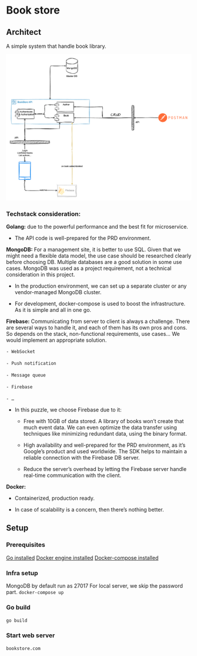 # Book store

## Architect
A simple system that handle book library.

![Alt text](bookstore-architect.png)

### Techstack consideration:

**Golang:** due to the powerful performance and the best fit for microservice.
    
- The API code is well-prepared for the PRD environment.

**MongoDB:** For a management site, it is better to use SQL. Given that we might need a flexible data model, the use case should be researched clearly before choosing DB. Multiple databases are a good solution in some use cases. MongoDB was used as a project requirement, not a technical consideration in this project.

- In the production environment, we can set up a separate cluster or any vendor-managed MongoDB cluster.

- For development, docker-compose is used to boost the infrastructure. As it is simple and all in one go.

**Firebase:** Communicating from server to client is always a challenge. There are several ways to handle it, and each of them has its own pros and cons. So depends on the stack, non-functional requirements, use cases… We would implement an appropriate solution.

    - WebSocket

    - Push notification

    - Message queue

    - Firebase

    - …

- In this puzzle, we choose Firebase due to it:

    - Free with 10GB of data stored. A library of books won’t create that much event data. We can even optimize the data transfer using techniques like minimizing redundant data, using the binary format.

    - High availability and well-prepared for the PRD environment, as it’s Google’s product and used worldwide. The SDK helps to maintain a reliable connection with the Firebase DB server.

    - Reduce the server’s overhead by letting the Firebase server handle real-time communication with the client.

**Docker:**

- Containerized, production ready.

- In case of scalability is a concern, then there’s nothing better.

## Setup
### Prerequisites
[Go installed](https://go.dev/doc/install)
[Docker engine installed](https://docs.docker.com/desktop/install/linux-install/)
[Docker-compose installed](https://docs.docker.com/desktop/install/linux-install/)

### Infra setup
MongoDB by default run as 27017
For local server, we skip the password part.
`docker-compose up`

### Go build
`go build`

### Start web server
`bookstore.com`
